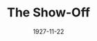 ---
title: The Show-Off
date: 1927-11-22
opening_date: 1927-11-22
closing_date:
layout: productions
playbill:
Theatre: Theatre Jacksonville
cast:
- Aubrey Piper: E.S. Beauchamp-Nobbs
- Amy Fisher: Fannie Mae Snyder
- Clara Hyland: Laurine Goffin
- Mrs. Fisher: Muriel Parkes
- Frank Hyland: Philip Devlin
- Joe Fisher: Ralph Cooper
- Neil Fisher: Slocum Ball
- Gill: Ted Silber
- Rogers: L.B. Pratt
crew:
- Director: Paul Stuart Buchanan
- Scenery: Anne C. Lalor
- Scenery Assistant:
  - Birsa Shepard
  - Irene Von Osthoff
  - Walter A. Houmer
- Props: Mrs. O.Z. Tyler
- Prop Assistant:
  - Elizabeth Penfield
  - Irene Halloran
  - Mrs. Thomas L. Snowden
orchestra:
understudies:
---